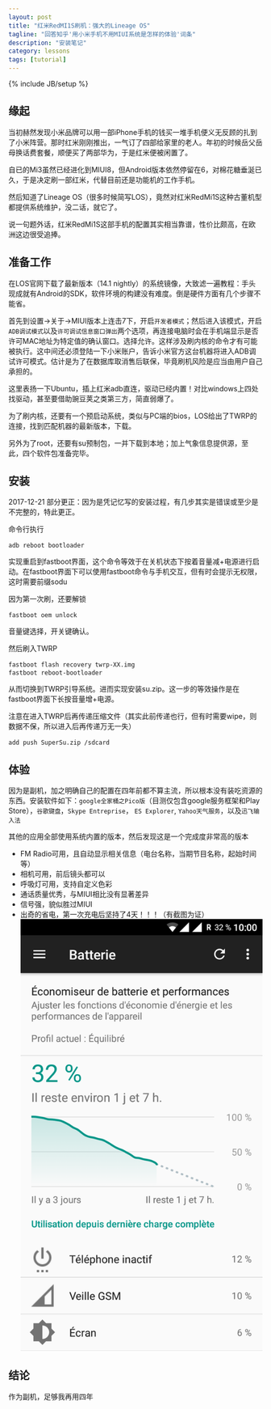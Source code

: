 ```yaml
---
layout: post
title: "红米RedMI1S刷机：强大的Lineage OS"
tagline: "回答知乎'用小米手机不用MIUI系统是怎样的体验'词条"
description: "安装笔记"
category: lessons
tags: [tutorial]
---
```

{% include JB/setup %}


##  缘起
  
  当初赫然发现小米品牌可以用一部iPhone手机的钱买一堆手机便义无反顾的扎到了小米阵营。那时红米刚刚推出，一气订了四部给家里的老人。年初的时候岳父岳母换话费套餐，顺便买了两部华为，于是红米便被闲置了。
  
  自已的Mi3虽然已经进化到MIUI8，但Android版本依然停留在6，对棉花糖垂涎已久，于是决定刷一部红米，代替目前还是功能机的工作手机。
  
  然后知道了Lineage OS（很多时候简写LOS），竟然对红米RedMi1S这种古董机型都提供系统维护，没二话，就它了。
  
  说一句题外话，红米RedMi1S这部手机的配置其实相当靠谱，性价比颇高，在欧洲这边很受追捧。

##  准备工作

  在LOS官网下载了最新版本（14.1 nightly）的系统镜像，大致滤一遍教程：手头现成就有Android的SDK，软件环境的构建没有难度。倒是硬件方面有几个步骤不能省。
  
  首先到设置->关于->MIUI版本上连击7下，开启`开发者模式`；然后进入该模式，开启`ADB调试模式`以及`许可调试信息窗口弹出`两个选项，再连接电脑时会在手机端显示是否许可MAC地址为特定值的确认窗口。选择允许。这样涉及刷内核的命令才有可能被执行。这中间还必须登陆一下小米账户，告诉小米官方这台机器将进入ADB调试许可模式。估计是为了在数据库取消售后联保，毕竟刷机风险是应当由用户自己承担的。
  
  这里表扬一下Ubuntu，插上红米adb直连，驱动已经内置！对比windows上四处找驱动，甚至要借助豌豆荚之类第三方，简直弱爆了。
  
  为了刷内核，还要有一个预启动系统，类似与PC端的bios，LOS给出了TWRP的连接，找到匹配机器的最新版本，下载。
  
  另外为了root，还要有su预制包，一并下载到本地；加上气象信息提供源，至此，四个软件包准备完毕。
  
## 安装

  2017-12-21 部分更正：因为是凭记忆写的安装过程，有几步其实是错误或至少是不完整的，特此更正。
  
  命令行执行 
  
	adb reboot bootloader

  实现重启到fastboot界面，这个命令等效于在关机状态下按着音量减+电源进行启动。在fastboot界面下可以使用fastboot命令与手机交互，但有时会提示无权限，这时需要前缀sodu
  
  因为第一次刷，还要解锁
  
	fastboot oem unlock

  音量键选择，开关键确认。

  然后刷入TWRP
  
	fastboot flash recovery twrp-XX.img
	fastboot reboot-bootloader 
  
  从而切换到TWRP引导系统。进而实现安装su.zip。这一步的等效操作是在fastboot界面下长按音量增+电源。 
  
  注意在进入TWRP后再传递压缩文件（其实此前传递也行，但有时需要wipe，则数据不保，所以进入后再传递万无一失）
  
	add push SuperSu.zip /sdcard
  
## 体验

  因为是副机，加之明确自己的配置在四年前都不算主流，所以根本没有装吃资源的东西。安装软件如下：`google全家桶之Pico版`（目测仅包含google服务框架和Play Store），`谷歌键盘`，`Skype Entreprise`， `ES Explorer`, `Yahoo天气服务`，以及`迅飞输入法`
  
  其他的应用全部使用系统内置的版本，然后发现这是一个完成度非常高的版本
  
* FM Radio可用，且自动显示相关信息（电台名称，当期节目名称，起始时间等）
* 相机可用，前后镜头都可以
* 呼吸灯可用，支持自定义色彩
* 通话质量优秀，与MIUI相比没有显著差异
* 信号强，貌似胜过MIUI
* 出奇的省电，第一次充电后坚持了4天！！！（有截图为证）
![RedMi1S_LineageOS](/img/Screenshot_20170830-100045.png "红米1s在LOS系统下的耗电情况")
	
## 结论

  作为副机，足够我再用四年
	